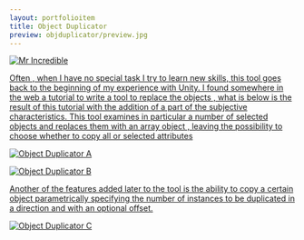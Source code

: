 ```yaml
---
layout: portfolioitem
title: Object Duplicator
preview: objduplicator/preview.jpg
---
```

<!--more-->
<a href="{{ site.baseurl }}/assets/portfolio/objduplicator/Image-001.jpg"><img src="{{ site.baseurl }}/assets/portfolio/objduplicator/Image-001.jpg" alt="Mr Incredible" style="width: auto;"/>

Often , when I have no special task I try to learn new skills, this tool goes back to the beginning of my experience with Unity.
I found somewhere in the web a tutorial to write a tool to replace the objects , what is below is the result of this tutorial with the addition of a part of the subjective characteristics.
This tool examines in particular a number of selected objects and replaces them with an array object , leaving the possibility to choose whether to copy all or selected attributes

<a href="{{ site.baseurl }}/assets/portfolio/objduplicator/Image-003.jpg"><img src="{{ site.baseurl }}/assets/portfolio/objduplicator/Image-003.jpg" alt="Object Duplicator A" style="width: auto;"/>

<a href="{{ site.baseurl }}/assets/portfolio/objduplicator/Image-004.jpg"><img src="{{ site.baseurl }}/assets/portfolio/objduplicator/Image-004.jpg" alt="Object Duplicator B" style="width: auto;"/>

Another of the features added later to the tool is the ability to copy a certain object parametrically specifying the number of instances to be duplicated in a direction and with an optional offset.

<a href="{{ site.baseurl }}/assets/portfolio/objduplicator/Image-008.jpg"><img src="{{ site.baseurl }}/assets/portfolio/objduplicator/Image-008.jpg" alt="Object Duplicator C" style="width: auto;"/>

